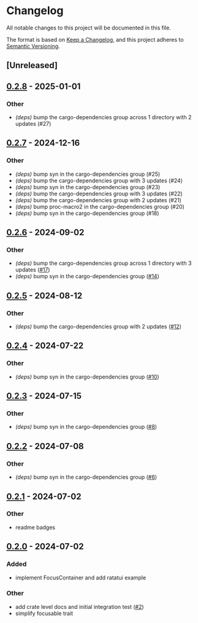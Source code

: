 # Changelog
All notable changes to this project will be documented in this file.

The format is based on [Keep a Changelog](https://keepachangelog.com/en/1.0.0/),
and this project adheres to [Semantic Versioning](https://semver.org/spec/v2.0.0.html).

## [Unreleased]

## [0.2.8](https://github.com/joshka/focusable/compare/focusable-derive-v0.2.7...focusable-derive-v0.2.8) - 2025-01-01

### Other

- *(deps)* bump the cargo-dependencies group across 1 directory with 2 updates (#27)

## [0.2.7](https://github.com/joshka/focusable/compare/focusable-derive-v0.2.6...focusable-derive-v0.2.7) - 2024-12-16

### Other

- *(deps)* bump syn in the cargo-dependencies group (#25)
- *(deps)* bump the cargo-dependencies group with 3 updates (#24)
- *(deps)* bump syn in the cargo-dependencies group (#23)
- *(deps)* bump the cargo-dependencies group with 3 updates (#22)
- *(deps)* bump the cargo-dependencies group with 2 updates (#21)
- *(deps)* bump proc-macro2 in the cargo-dependencies group (#20)
- *(deps)* bump syn in the cargo-dependencies group (#18)

## [0.2.6](https://github.com/joshka/focusable/compare/focusable-derive-v0.2.5...focusable-derive-v0.2.6) - 2024-09-02

### Other
- *(deps)* bump the cargo-dependencies group across 1 directory with 3 updates ([#17](https://github.com/joshka/focusable/pull/17))
- *(deps)* bump syn in the cargo-dependencies group ([#14](https://github.com/joshka/focusable/pull/14))

## [0.2.5](https://github.com/joshka/focusable/compare/focusable-derive-v0.2.4...focusable-derive-v0.2.5) - 2024-08-12

### Other
- *(deps)* bump the cargo-dependencies group with 2 updates ([#12](https://github.com/joshka/focusable/pull/12))

## [0.2.4](https://github.com/joshka/focusable/compare/focusable-derive-v0.2.3...focusable-derive-v0.2.4) - 2024-07-22

### Other
- *(deps)* bump syn in the cargo-dependencies group ([#10](https://github.com/joshka/focusable/pull/10))

## [0.2.3](https://github.com/joshka/focusable/compare/focusable-derive-v0.2.2...focusable-derive-v0.2.3) - 2024-07-15

### Other
- *(deps)* bump syn in the cargo-dependencies group ([#8](https://github.com/joshka/focusable/pull/8))

## [0.2.2](https://github.com/joshka/focusable/compare/focusable-derive-v0.2.1...focusable-derive-v0.2.2) - 2024-07-08

### Other
- *(deps)* bump syn in the cargo-dependencies group ([#6](https://github.com/joshka/focusable/pull/6))

## [0.2.1](https://github.com/joshka/focusable/compare/focusable-derive-v0.2.0...focusable-derive-v0.2.1) - 2024-07-02

### Other
- readme badges

## [0.2.0](https://github.com/joshka/focusable/compare/focusable-derive-v0.1.1...focusable-derive-v0.2.0) - 2024-07-02

### Added
- implement FocusContainer and add ratatui example

### Other
- add crate level docs and initial integration test ([#2](https://github.com/joshka/focusable/pull/2))
- simplify focusable trait

